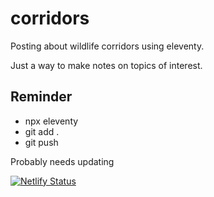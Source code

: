 # corridors
Posting about wildlife corridors using eleventy.

Just a way to make notes on topics of interest.

## Reminder

* npx eleventy
* git add .
* git push

Probably needs updating

[![Netlify Status](https://api.netlify.com/api/v1/badges/6914e362-b420-4715-a885-792facc1aa96/deploy-status)](https://app.netlify.com/sites/corridors/deploys)
